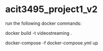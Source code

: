 # acit3495_project1_v2

run the following docker commands:

docker build -t videostreaming .

docker-compose -f docker-compose.yml up
